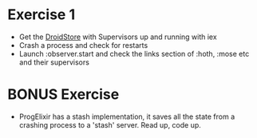 # Exercise 1
* Get the [DroidStore](https://github.com/MonkeyIsNull/DroidStore/tree/sup) with Supervisors up and running with iex
* Crash a process and check for restarts
* Launch :observer.start and check the links section of :hoth, :mose etc and their supervisors

# BONUS Exercise 

* ProgElixir has a stash implementation, it saves all the state
  from a crashing process to a 'stash' server. Read up, code up.
